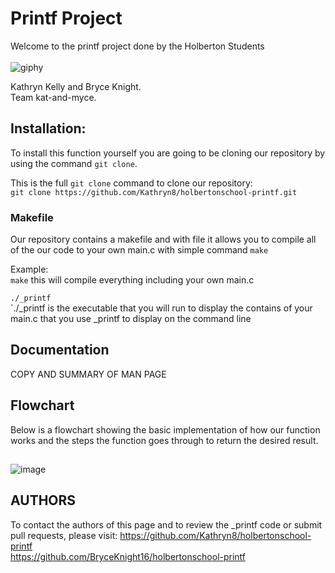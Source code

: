 # Printf Project

Welcome to the printf project done by the Holberton Students <br>
<br>
![giphy](https://user-images.githubusercontent.com/124347057/229031599-d81f7f28-3740-4fa7-b1fa-7e639661288c.gif)

Kathryn Kelly and Bryce Knight.<br>
Team kat-and-myce.

## Installation:

To install this function yourself you are going to be cloning our repository
by using the command `git clone`. <br>

This is the full `git clone` command to clone our repository:<br>
`git clone https://github.com/Kathryn8/holbertonschool-printf.git`
<br>

### Makefile
Our repository contains a makefile and with file it allows you to compile all of the our code to your own main.c
with simple command `make`<br> 

Example: <br>
`make`  this will compile everything including your own main.c <br>

`./_printf` <br>
`./_printf is the executable that you will run to display the contains of your main.c that you use _printf to display on the command line<br>


## Documentation 
COPY AND SUMMARY OF MAN PAGE
 
## Flowchart 
Below is a flowchart showing the basic implementation of how our function works
and the steps the function goes through to return the desired result.
##
![image](https://user-images.githubusercontent.com/124347057/229001812-5c3381ea-edde-4dc7-813f-228230a882a6.png)

## AUTHORS
To contact the authors of this page and to review the _printf code or submit pull requests, please visit:
https://github.com/Kathryn8/holbertonschool-printf <br>
https://github.com/BryceKnight16/holbertonschool-printf
 

